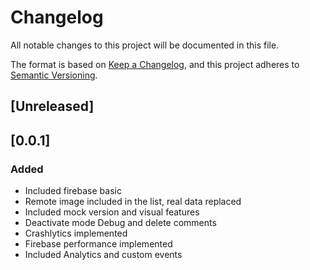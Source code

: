 # Changelog
All notable changes to this project will be documented in this file.

The format is based on [Keep a Changelog](https://keepachangelog.com/en/1.0.0/),
and this project adheres to [Semantic Versioning](https://semver.org/spec/v2.0.0.html).

## [Unreleased]

## [0.0.1] 
### Added
- Included firebase basic
- Remote image included in the list, real data replaced
- Included mock version and visual features
- Deactivate mode Debug and delete comments
- Crashlytics implemented
- Firebase performance implemented
- Included Analytics and custom events